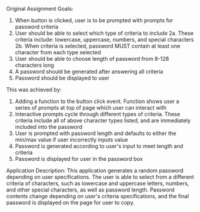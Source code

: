 Original Assignment Goals:
1. When button is clicked, user is to be prompted with prompts for password criteria 
2. User should be able to select which type of criteria to include
2a. These criteria include: lowercase, uppercase, numbers, and special characters 
2b. When criteria is selected, password MUST contain at least one character from each type selected
3. User should be able to choose length of password from 8-128 characters long
4. A password should be generated after answering all criteria 
5. Password should be displayed to user 

This was achieved by:
1. Adding a function to the button click event. Function shows user a series of prompts at top of page which user can interact with
2. Interactive prompts cycle through different types of criteria. These criteria include all of above character types listed, and are immediately included into the password
3. User is prompted with password length and defaults to either the min/max value if user incorrectly inputs value
4. Password is generated according to user's input to meet length and criteria 
5. Password is displayed for user in the password box


Application Description: 
This application generates a random password depending on user specifications. The user is able to select from a different criteria of characters, such as lowercase and uppercase letters, numbers, and other special characters, as well as password length. Password contents change depending on user's criteria specifications, and the final password is displayed on the page for user to copy. 
